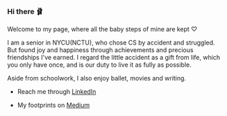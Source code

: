 ### Hi there 🩰
Welcome to my page, where all the baby steps of mine are kept ♡

I am a senior in NYCU(NCTU), who chose CS by accident and struggled. But found joy and happiness through achievements and precious friendships I've earned. I regard the little accident as a gift from life, which you only have once, and is our duty to live it as fully as possible.

Aside from schoolwork, I also enjoy ballet, movies and writing.

- Reach me through [LinkedIn](https://www.linkedin.com/in/alison-wen-108771240)

- My footprints on [Medium](https://medium.com/me/stories/public)

<!--
**AlisonWen/AlisonWen** is a ✨ _special_ ✨ repository because its `README.md` (this file) appears on your GitHub profile.

Here are some ideas to get you started:

- 🔭 I’m currently working on ...
- 🌱 I’m currently learning ...
- 👯 I’m looking to collaborate on ...
- 🤔 I’m looking for help with ...
- 💬 Ask me about ...
- 📫 How to reach me: ...
- 😄 Pronouns: ...
- ⚡ Fun fact: ...
-->
